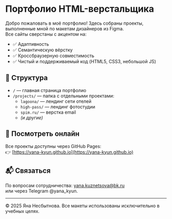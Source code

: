 # Портфолио HTML-верстальщика
Добро пожаловать в моё портфолио! Здесь собраны проекты, выполненные мной по макетам дизайнеров из Figma.  
Все сайты сверстаны с акцентом на:

- ✅ Адаптивность
- ✅ Семантическую вёрстку
- ✅ Кроссбраузерную совместимость
- ✅ Чистый и поддерживаемый код (HTML5, CSS3, небольшой JS)

## 📂 Структура
- `/` — главная страница портфолио
- `/projects/` — папка с отдельными проектами:
  - `lagoona/` — лендинг сети отелей
  - `high-pass/` — лендинг фотостудии
  - `spim.ru/` — верстка email
  - *(и другие)*

## 🔗 Посмотреть онлайн
Все проекты доступны через GitHub Pages:  
👉 [https://yana-kyun.github.io](https://yana-kyun.github.io)

## 📬 Связаться
По вопросам сотрудничества: yana.kuznetsova@bk.ru  
или через Telegram @yana_kyun.

---

© 2025 Яна Несбытнова. Все макеты использованы исключительно в учебных целях.
